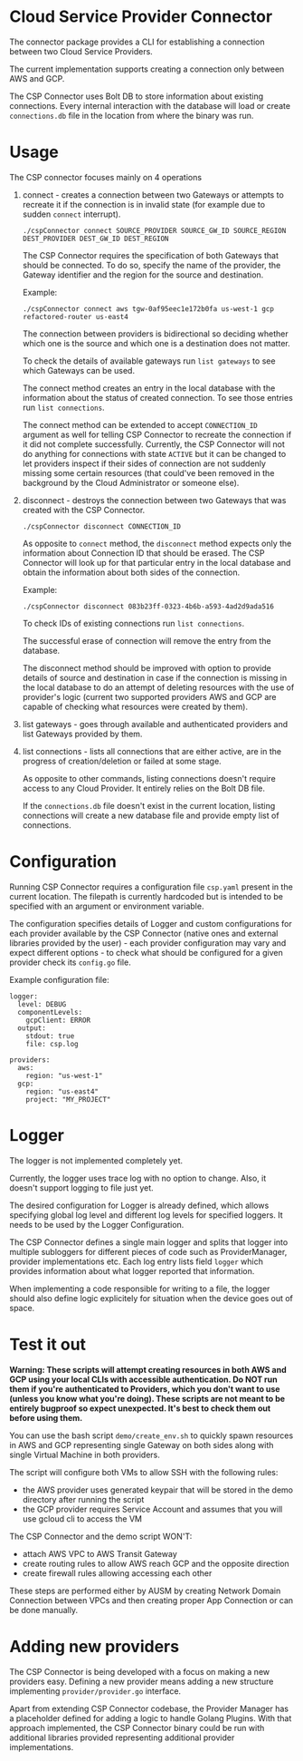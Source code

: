 # Cloud Service Provider Connector

The connector package provides a CLI for establishing a connection
between two Cloud Service Providers.

The current implementation supports creating a connection only between
AWS and GCP.

The CSP Connector uses Bolt DB to store information about existing
connections. Every internal interaction with the database will load
or create `connections.db` file in the location from where the binary
was run.

# Usage

The CSP connector focuses mainly on 4 operations

1. connect - creates a connection between two Gateways or attempts to
    recreate it if the connection is in invalid state (for example due to
    sudden `connect` interrupt).

    ```
    ./cspConnector connect SOURCE_PROVIDER SOURCE_GW_ID SOURCE_REGION DEST_PROVIDER DEST_GW_ID DEST_REGION
    ```

    The CSP Connector requires the specification of both Gateways that
    should be connected. To do so, specify the name of the provider, the
    Gateway identifier and the region for the source and destination.

    Example:
    ```
    ./cspConnector connect aws tgw-0af95eec1e172b0fa us-west-1 gcp refactored-router us-east4
    ```

    The connection between providers is bidirectional so deciding whether
    which one is the source and which one is a destination does not matter.

    To check the details of available gateways run `list gateways` to see
    which Gateways can be used.

    The connect method creates an entry in the local database with the
    information about the status of created connection. To see those
    entries run `list connections`.

    The connect method can be extended to accept `CONNECTION_ID` argument
    as well for telling CSP Connector to recreate the connection if it
    did not complete successfully. Currently, the CSP Connector will
    not do anything for connections with state `ACTIVE` but it can be
    changed to let providers inspect if their sides of connection are not
    suddenly missing some certain resources (that could've been removed
    in the background by the Cloud Administrator or someone else).

1. disconnect - destroys the connection between two Gateways that was
    created with the CSP Connector.

    ```
    ./cspConnector disconnect CONNECTION_ID
    ```

    As opposite to `connect` method, the `disconnect` method expects only
    the information about Connection ID that should be erased. The CSP
    Connector will look up for that particular entry in the local
    database and obtain the information about both sides of the connection.

    Example:
    ```
    ./cspConnector disconnect 083b23ff-0323-4b6b-a593-4ad2d9ada516
    ```

    To check IDs of existing connections run `list connections`.

    The successful erase of connection will remove the entry from the
    database.

    The disconnect method should be improved with option to provide details
    of source and destination in case if the connection is missing in the
    local database to do an attempt of deleting resources with the use
    of provider's logic (current two supported providers AWS and GCP are
    capable of checking what resources were created by them).

1. list gateways - goes through available and authenticated providers and
    list Gateways provided by them.

1. list connections - lists all connections that are either active, are
    in the progress of creation/deletion or failed at some stage.

    As opposite to other commands, listing connections doesn't require
    access to any Cloud Provider. It entirely relies on the Bolt DB file.

    If the `connections.db` file doesn't exist in the current location,
    listing connections will create a new database file and provide empty
    list of connections.

# Configuration

Running CSP Connector requires a configuration file `csp.yaml` present
in the current location. The filepath is currently hardcoded but is
intended to be specified with an argument or environment variable.

The configuration specifies details of Logger and custom configurations
for each provider available by the CSP Connector (native ones and external
libraries provided by the user) - each provider configuration may vary and
expect different options - to check what should be configured for a given
provider check its `config.go` file.

Example configuration file:

```
logger:
  level: DEBUG
  componentLevels:
    gcpClient: ERROR
  output:
    stdout: true
    file: csp.log

providers:
  aws:
    region: "us-west-1"
  gcp:
    region: "us-east4"
    project: "MY_PROJECT"
```

# Logger

The logger is not implemented completely yet.

Currently, the logger uses trace log with no option to change. Also, it
doesn't support logging to file just yet.

The desired configuration for Logger is already defined, which allows
specifying global log level and different log levels for specified loggers.
It needs to be used by the Logger Configuration.

The CSP Connector defines a single main logger and splits that logger into
multiple subloggers for different pieces of code such as ProviderManager,
provider implementations etc. Each log entry lists field `logger` which
provides information about what logger reported that information.

When implementing a code responsible for writing to a file, the logger
should also define logic explicitely for situation when the device goes
out of space.

# Test it out

**Warning: These scripts will attempt creating resources in both AWS and**
**GCP using your local CLIs with accessible authentication. Do NOT run**
**them if you're authenticated to Providers, which you don't want to use**
**(unless you know what you're doing). These scripts are not meant to be**
**entirely bugproof so expect unexpected. It's best to check them out**
**before using them.**

You can use the bash script `demo/create_env.sh` to quickly spawn resources
in AWS and GCP representing single Gateway on both sides along with single
Virtual Machine in both providers.

The script will configure both VMs to allow SSH with the following rules:
* the AWS provider uses generated keypair that will be stored in the
    demo directory after running the script
* the GCP provider requires Service Account and assumes that you will use
    gcloud cli to access the VM

The CSP Connector and the demo script WON'T:
* attach AWS VPC to AWS Transit Gateway
* create routing rules to allow AWS reach GCP and the opposite direction
* create firewall rules allowing accessing each other

These steps are performed either by AUSM by creating Network Domain Connection
between VPCs and then creating proper App Connection or can be done manually.

# Adding new providers

The CSP Connector is being developed with a focus on making a new providers
easy. Defining a new provider means adding a new structure implementing
`provider/provider.go` interface.

Apart from extending CSP Connector codebase, the Provider Manager has a
placeholder defined for adding a logic to handle Golang Plugins. With
that approach implemented, the CSP Connector binary could be run with
additional libraries provided representing additional provider
implementations. 
